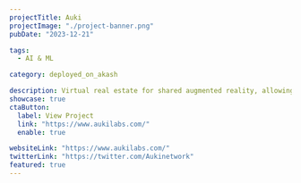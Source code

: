```yaml
---
projectTitle: Auki
projectImage: "./project-banner.png"
pubDate: "2023-12-21"

tags:
  - AI & ML

category: deployed_on_akash

description: Virtual real estate for shared augmented reality, allowing you to manifest your knowledge and imagination in the minds of others. Our unique solutions are powered by The Posemesh, a decentralized and privacy-preserving protocol for collaborative spatial computing.
showcase: true
ctaButton:
  label: View Project
  link: "https://www.aukilabs.com/"
  enable: true

websiteLink: "https://www.aukilabs.com/"
twitterLink: "https://twitter.com/Aukinetwork"
featured: true
---
```

